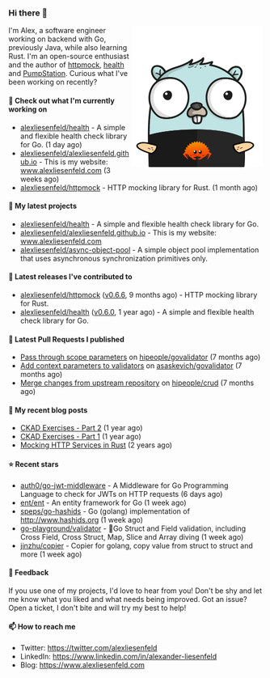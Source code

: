 ### Hi there 👋

<img align="right" src="https://raw.githubusercontent.com/alexliesenfeld/alexliesenfeld/master/assets/gopher.png" width="260">

I'm Alex, a software engineer working on backend with Go, previously Java, while also learning Rust.
I'm an open-source enthusiast and the author of [httpmock](https://github.com/alexliesenfeld/httpmock),
[health](https://github.com/alexliesenfeld/health) and [PumpStation](http://pumpstation-plugin.com). 
Curious what I've been working on recently?

#### 👷 Check out what I'm currently working on

- [alexliesenfeld/health](https://github.com/alexliesenfeld/health) - A simple and flexible health check library for Go. (1 day ago)
- [alexliesenfeld/alexliesenfeld.github.io](https://github.com/alexliesenfeld/alexliesenfeld.github.io) - This is my website: www.alexliesenfeld.com (3 weeks ago)
- [alexliesenfeld/httpmock](https://github.com/alexliesenfeld/httpmock) - HTTP mocking library for Rust. (1 month ago)

#### 🌱 My latest projects

- [alexliesenfeld/health](https://github.com/alexliesenfeld/health) - A simple and flexible health check library for Go.
- [alexliesenfeld/alexliesenfeld.github.io](https://github.com/alexliesenfeld/alexliesenfeld.github.io) - This is my website: www.alexliesenfeld.com
- [alexliesenfeld/async-object-pool](https://github.com/alexliesenfeld/async-object-pool) - A simple object pool implementation that uses asynchronous synchronization primitives only. 

#### 🔭 Latest releases I've contributed to

- [alexliesenfeld/httpmock](https://github.com/alexliesenfeld/httpmock) ([v0.6.6](https://github.com/alexliesenfeld/httpmock/releases/tag/v0.6.6), 9 months ago) - HTTP mocking library for Rust.
- [alexliesenfeld/health](https://github.com/alexliesenfeld/health) ([v0.6.0](https://github.com/alexliesenfeld/health/releases/tag/v0.6.0), 1 year ago) - A simple and flexible health check library for Go.

#### 🔨 Latest Pull Requests I published

- [Pass through scope parameters](https://github.com/hipeople/govalidator/pull/4) on [hipeople/govalidator](https://github.com/hipeople/govalidator) (7 months ago)
- [Add context parameters to validators](https://github.com/asaskevich/govalidator/pull/473) on [asaskevich/govalidator](https://github.com/asaskevich/govalidator) (7 months ago)
- [Merge changes from upstream repository](https://github.com/hipeople/crud/pull/2) on [hipeople/crud](https://github.com/hipeople/crud) (7 months ago)

#### 📜 My recent blog posts

- [CKAD Exercises - Part 2](https://www.alexliesenfeld.com/posts/ckad-excercises-2/) (1 year ago)
- [CKAD Exercises - Part 1](https://www.alexliesenfeld.com/posts/ckad-excercises-1/) (1 year ago)
- [Mocking HTTP Services in Rust](https://www.alexliesenfeld.com/posts/mocking-http-services-in-rust/) (2 years ago)

#### ⭐ Recent stars

- [auth0/go-jwt-middleware](https://github.com/auth0/go-jwt-middleware) - A Middleware for Go Programming Language to check for JWTs on HTTP requests (6 days ago)
- [ent/ent](https://github.com/ent/ent) - An entity framework for Go (1 week ago)
- [speps/go-hashids](https://github.com/speps/go-hashids) - Go (golang) implementation of http://www.hashids.org (1 week ago)
- [go-playground/validator](https://github.com/go-playground/validator) - :100:Go Struct and Field validation, including Cross Field, Cross Struct, Map, Slice and Array diving (1 week ago)
- [jinzhu/copier](https://github.com/jinzhu/copier) - Copier for golang, copy value from struct to struct and more (1 week ago)

#### 💬 Feedback

If you use one of my projects, I'd love to hear from you! Don't be shy and let me know what you liked
and what needs being improved. Got an issue? Open a ticket, I don't bite and will try my best to help!

#### 📫 How to reach me

- Twitter: https://twitter.com/alexliesenfeld
- LinkedIn: https://www.linkedin.com/in/alexander-liesenfeld
- Blog: https://www.alexliesenfeld.com
